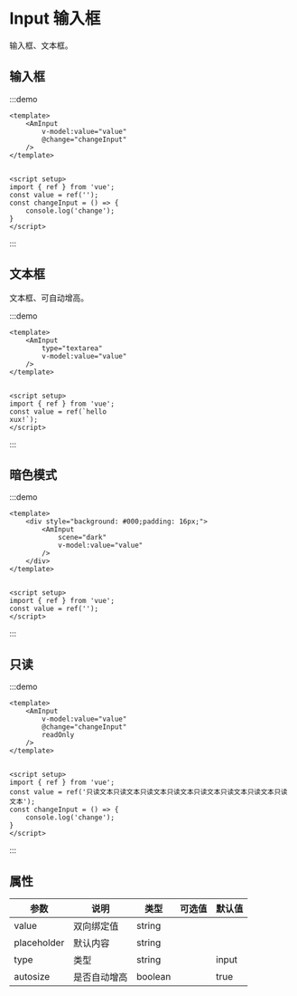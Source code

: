 # Input 输入框

输入框、文本框。

## 输入框

:::demo
```vue
<template>
    <AmInput 
        v-model:value="value" 
        @change="changeInput"    
    />
</template>


<script setup>
import { ref } from 'vue';
const value = ref('');
const changeInput = () => {
    console.log('change');
}
</script>
```
:::

## 文本框

文本框、可自动增高。

:::demo
```vue
<template>
    <AmInput
        type="textarea"
        v-model:value="value"
    />
</template>


<script setup>
import { ref } from 'vue';
const value = ref(`hello
xux!`);
</script>
```
:::

## 暗色模式

:::demo
```vue
<template>
    <div style="background: #000;padding: 16px;">
        <AmInput
            scene="dark"
            v-model:value="value" 
        />
    </div>
</template>


<script setup>
import { ref } from 'vue';
const value = ref('');
</script>
```
:::

## 只读

:::demo
```vue
<template>
    <AmInput 
        v-model:value="value" 
        @change="changeInput"
        readOnly
    />
</template>


<script setup>
import { ref } from 'vue';
const value = ref('只读文本只读文本只读文本只读文本只读文本只读文本只读文本只读文本');
const changeInput = () => {
    console.log('change');
}
</script>
```
:::


## 属性

| 参数 | 说明 | 类型 | 可选值 | 默认值 |
| --- | --- | --- | --- | --- |
| value | 双向绑定值 | string |  |  |
| placeholder | 默认内容 | string | |  |
| type | 类型 | string |  | input |
| autosize | 是否自动增高 | boolean |  | true |
